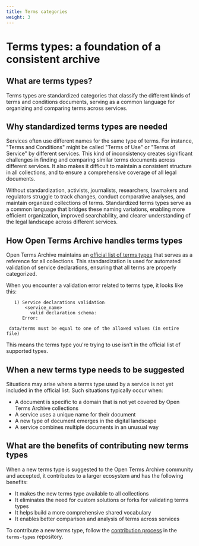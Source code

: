 ```yaml
---
title: Terms categories
weight: 3
---
```


# Terms types: a foundation of a consistent archive

## What are terms types?

Terms types are standardized categories that classify the different kinds of terms and conditions documents, serving as a common language for organizing and comparing terms across services.

## Why standardized terms types are needed

Services often use different names for the same type of terms. For instance, "Terms and Conditions" might be called "Terms of Use" or "Terms of Service" by different services. This kind of inconsistency creates significant challenges in finding and comparing similar terms documents across different services. It also makes it difficult to maintain a consistent structure in all collections, and to ensure a comprehensive coverage of all legal documents. 

Without standardization, activists, journalists, researchers, lawmakers and regulators struggle to track changes, conduct comparative analyses, and maintain organized collections of terms. Standardized terms types serve as a common language that bridges these naming variations, enabling more efficient organization, improved searchability, and clearer understanding of the legal landscape across different services.

## How Open Terms Archive handles terms types

Open Terms Archive maintains an [official list of terms types](https://github.com/OpenTermsArchive/terms-types) that serves as a reference for all collections. This standardization is used for automated validation of service declarations, ensuring that all terms are properly categorized.

When you encounter a validation error related to terms type, it looks like this:

```shell
   1) Service declarations validation
       <service_name>
         valid declaration schema:
      Error:

 data/terms must be equal to one of the allowed values (in entire file)
```

This means the terms type you're trying to use isn't in the official list of supported types.

## When a new terms type needs to be suggested

Situations may arise where a terms type used by a service is not yet included in the official list. Such situations typically occur when:

- A document is specific to a domain that is not yet covered by Open Terms Archive collections
- A service uses a unique name for their document
- A new type of document emerges in the digital landscape
- A service combines multiple documents in an unusual way

## What are the benefits of contributing new terms types

When a new terms type is suggested to the Open Terms Archive community and accepted, it contributes to a larger ecosystem and has the following benefits:

- It makes the new terms type available to all collections
- It eliminates the need for custom solutions or forks for validating terms types
- It helps build a more comprehensive shared vocabulary
- It enables better comparison and analysis of terms across services

To contribute a new terms type, follow the [contribution process](https://github.com/OpenTermsArchive/terms-types/blob/main/CONTRIBUTING.md#add-new-terms-types) in the `terms-types` repository.
